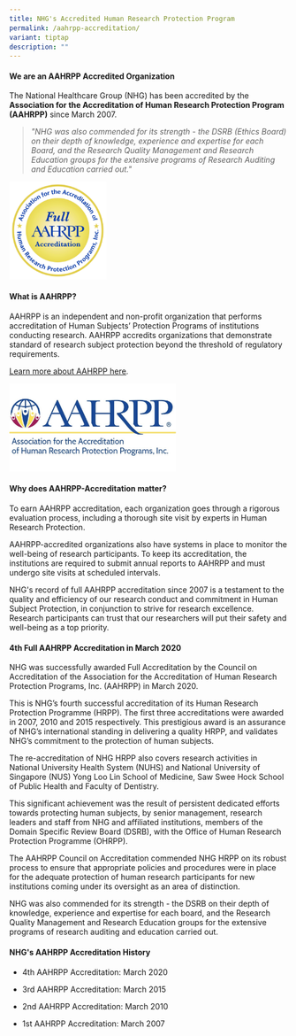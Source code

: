 ```yaml
---
title: NHG's Accredited Human Research Protection Program
permalink: /aahrpp-accreditation/
variant: tiptap
description: ""
---
```

<h4><strong>We are an AAHRPP Accredited Organization</strong></h4>
<p>The&nbsp;National Healthcare Group (NHG) has been accredited by the <strong>Association for the Accreditation of Human Research Protection Program (AAHRPP)</strong> since
March 2007.</p>
<p></p>
<blockquote>
<p><em>"NHG was also commended for its strength - the DSRB (Ethics Board) on their depth of knowledge, experience and expertise for each Board, and the Research Quality Management and Research Education groups for the extensive programs of Research Auditing and Education carried out."</em>
</p>
</blockquote>
<p></p>
<div class="isomer-image-wrapper">
<img style="width: 35%;" height="auto" width="100%" alt="" src="/images/About Us/AAHRPP/Full_AAHRPP_Accreditation_Seal.png">
</div>
<p></p>
<h4><strong>What is AAHRPP?</strong></h4>
<p>AAHRPP is an independent and non-profit organization that performs accreditation
of Human Subjects’ Protection Programs of institutions conducting research.
AAHRPP accredits organizations that demonstrate standard of research subject
protection beyond the threshold of regulatory requirements.</p>
<p><a href="https://www.aahrpp.org/about/our-mission-and-history" rel="noopener noreferrer nofollow" target="_blank"><u>Learn more about AAHRPP here</u></a>.</p>
<p></p><a class="isomer-image-wrapper" href="https://www.aahrpp.org/about/our-mission-and-history"><img style="width: 60%;" height="auto" width="100%" alt="" src="/images/About Us/AAHRPP/AAHRPP_Logo.jpg"></a>
<p></p>
<p></p>
<h4><strong>Why does AAHRPP-Accreditation matter?</strong></h4>
<p>To earn AAHRPP accreditation, each organization goes through a rigorous
evaluation process, including a thorough site visit by experts in Human
Research Protection.</p>
<p>AAHRPP-accredited organizations also have systems in place to monitor
the well-being of research participants. To keep its accreditation, the
institutions are required to submit annual reports to AAHRPP and must undergo
site visits at scheduled intervals.</p>
<p>NHG's record of full AAHRPP accreditation since 2007 is a testament to
the quality and efficiency of our research conduct and commitment in Human
Subject Protection, in conjunction to strive for research excellence. Research
participants can trust that our researchers will put their safety and well-being
as a top priority.</p>
<h4><strong>4th Full AAHRPP Accreditation in March 2020</strong></h4>
<p>NHG was successfully awarded Full Accreditation by the Council on Accreditation
of the Association for the Accreditation of Human Research Protection Programs,
Inc. (AAHRPP) in March 2020.</p>
<p>This is NHG’s fourth successful accreditation of its Human Research Protection
Programme (HRPP). The first three accreditations were awarded in 2007,
2010 and 2015 respectively. This prestigious award is an assurance of NHG’s
international standing in delivering a quality HRPP, and validates NHG’s
commitment to the protection of human subjects.</p>
<p>The re-accreditation of NHG HRPP also covers research activities in National
University Health System (NUHS) and National University of Singapore (NUS)
Yong Loo Lin School of Medicine, Saw Swee Hock School of Public Health
and Faculty of Dentistry.</p>
<p>This significant achievement was the result of persistent dedicated efforts
towards protecting human subjects, by senior management, research leaders
and staff from NHG and affiliated institutions, members of the Domain Specific
Review Board (DSRB), with the Office of Human Research Protection Programme
(OHRPP).</p>
<p>The AAHRPP Council on Accreditation commended NHG HRPP on its robust process
to ensure that appropriate policies and procedures were in place for the
adequate protection of human research participants for new institutions
coming under its oversight as an area of distinction.</p>
<p>NHG was also commended for its strength - the DSRB on their depth of knowledge,
experience and expertise for each board, and the Research Quality Management
and Research Education groups for the extensive programs of research auditing
and education carried out.</p>
<h4><strong>NHG's AAHRPP Accreditation History</strong></h4>
<ul data-tight="true" class="tight">
<li>
<p>4th AAHRPP Accreditation: March 2020</p>
</li>
<li>
<p>3rd AAHRPP Accreditation: March 2015</p>
</li>
<li>
<p>2nd AAHRPP Accreditation: March 2010</p>
</li>
<li>
<p>1st AAHRPP Accreditation: March 2007</p>
</li>
</ul>
<p></p>